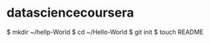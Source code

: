 datasciencecoursera
===================
$ mkdir ~/hellp-World
$ cd ~/Hello-World
$ git init
$ touch README
